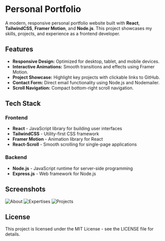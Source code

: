# Personal Portfolio

A modern, responsive personal portfolio website built with **React**, **TailwindCSS**, **Framer Motion**, and **Node.js**. This project showcases my skills, projects, and experience as a frontend developer.

## Features

- **Responsive Design:** Optimized for desktop, tablet, and mobile devices.
- **Interactive Animations:** Smooth transitions and effects using Framer Motion.
- **Project Showcase:** Highlight key projects with clickable links to GitHub.
- **Contact Form:** Direct email functionality using Node.js and Nodemailer.
- **Scroll Navigation:** Compact bottom-right scroll navigation.

## Tech Stack

### Frontend
- **React** - JavaScript library for building user interfaces
- **TailwindCSS** - Utility-first CSS framework
- **Framer Motion** - Animation library for React
- **React-Scroll** - Smooth scrolling for single-page applications

### Backend
- **Node.js** - JavaScript runtime for server-side programming
- **Express.js** - Web framework for Node.js


## Screenshots
![About](https://github.com/user-attachments/assets/4922b38c-a715-4542-85c7-a0805af805e8)
![Expertises](https://github.com/user-attachments/assets/f5c2c16b-f1b4-49f6-a426-d897b82e933b)
![Projects](https://github.com/user-attachments/assets/b233680f-7341-4f33-bf21-f3d833c3ddf3)

## License

This project is licensed under the MIT License - see the LICENSE file for details.
